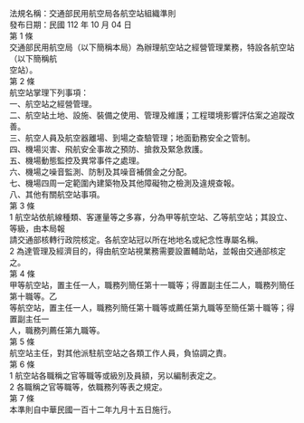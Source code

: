 法規名稱：交通部民用航空局各航空站組織準則  
發布日期：民國 112 年 10 月 04 日  
第 1 條  
交通部民用航空局（以下簡稱本局）為辦理航空站之經營管理業務，特設各航空站（以下簡稱航  
空站）。  
第 2 條  
航空站掌理下列事項：  
一、航空站之經營管理。  
二、航空站土地、設施、裝備之使用、管理及維護；工程環境影響評估案之追蹤改善。  
三、航空人員及航空器離場、到場之查驗管理；地面勤務安全之管制。  
四、機場災害、飛航安全事故之預防、搶救及緊急救護。  
五、機場動態監控及異常事件之處理。  
六、機場之噪音監測、防制及其噪音補償金之分配。  
七、機場四周一定範圍內建築物及其他障礙物之檢測及違規查報。  
八、其他有關航空站事項。  
第 3 條  
1 航空站依航線種類、客運量等之多寡，分為甲等航空站、乙等航空站；其設立、等級，由本局報  
請交通部核轉行政院核定。各航空站冠以所在地地名或紀念性專屬名稱。  
2 為達管理及經濟目的，得由航空站視業務需要設置輔助站，並報由交通部核定之。  
第 4 條  
甲等航空站，置主任一人，職務列簡任第十一職等；得置副主任二人，職務列簡任第十職等。乙  
等航空站，置主任一人，職務列簡任第十職等或薦任第九職等至簡任第十職等；得置副主任一  
人，職務列薦任第九職等。  
第 5 條  
航空站主任，對其他派駐航空站之各類工作人員，負協調之責。  
第 6 條  
1 航空站各職稱之官等職等或級別及員額，另以編制表定之。  
2 各職稱之官等職等，依職務列等表之規定。  
第 7 條  
本準則自中華民國一百十二年九月十五日施行。  


